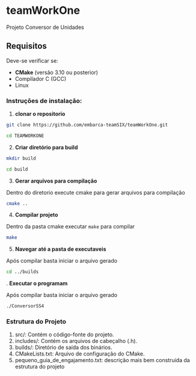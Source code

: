 # teamWorkOne
Projeto Conversor de Unidades

## Requisitos

Deve-se verificar se:
- **CMake** (versão 3.10 ou posterior)
- Compilador C (GCC)
- Linux

### Instruções de instalação:

1. **clonar o repositorio**
```bash 
git clone https://github.com/embarca-teamSIX/teamWorkOne.git
```
```bash
cd TEAMWORKONE
```
2. **Criar diretório para build**
```bash
mkdir build
```
```bash
cd build
```
3. **Gerar arquivos para compilação**

Dentro do diretorio execute cmake para gerar arquivos para compilação
```bash
cmake ..
```
4. **Compilar projeto**

Dentro da pasta cmake executar `make` para compilar
```bash
make
```
5. **Navegar até a pasta de executaveis**

Após compilar basta iniciar o arquivo gerado
```bash
cd ../builds
``` 

. **Executar o programam**

Após compilar basta iniciar o arquivo gerado
```bash
./ConversorSS4
``` 


### Estrutura do Projeto
1. src/: Contém o código-fonte do projeto.
2. includes/: Contém os arquivos de cabeçalho (.h).
3. builds/: Diretório de saída dos binários.
4. CMakeLists.txt: Arquivo de configuração do CMake.
5. pequeno_guia_de_engajamento.txt: descrição mais bem construida da estrutura do projeto